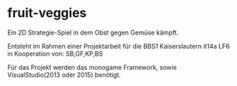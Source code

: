 # fruit-veggies
Ein 2D Strategie-Spiel in dem Obst gegen Gemüse kämpft.

Entsteht im Rahmen einer Projektarbeit für die BBS1 Kaiserslautern it14a LF6 in Kooperation von:
SB,GF,KP,BS

Für das Projekt werden das monogame Framework, sowie VisualStudio(2013 oder 2015) benötigt.
